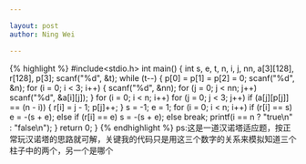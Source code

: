 ```yaml
---

layout: post
author: Ning Wei

---
```

{% highlight %}
#include<stdio.h>
int main()
{
    int s, e, t, n, i, j, nn, a[3][128], r[128], p[3];
    scanf("%d", &t);
    while (t--)
    {
        p[0] = p[1] = p[2] = 0;
        scanf("%d", &n);
        for (i = 0; i < 3; i++)
        {
            scanf("%d", &nn);
            for (j = 0; j < nn; j++)
                scanf("%d", &a[i][j]);
        }
        for (i = 0; i < n; i++)
            for (j = 0; j < 3; j++)
                if (a[j][p[j]] == (n - i))
                {
                    r[i] = j - 1;
                    p[j]++;
                }
        s = -1;
        e = 1;
        for (i = 0; i < n; i++)
            if (r[i] == s)
                e = -(s + e);
            else if (r[i] == e)
                s = -(s + e);
            else
                break;
        printf(i == n ? "true\n" : "false\n");
    }
    return 0;
}
{% endhighlight %}
ps:这是一道汉诺塔适应题，按正常玩汉诺塔的思路就可解，关键我的代码只是用这三个数字的关系来模拟知道三个柱子中的两个，另一个是哪个
